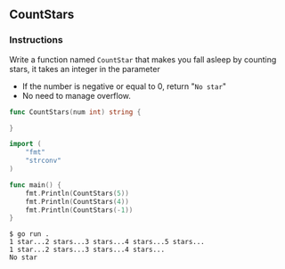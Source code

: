 ## CountStars

### Instructions
Write a function named `CountStar` that makes you fall asleep by counting stars, it takes an integer in the parameter
- If the number is negative or equal to 0, return "`No star`"
- No need to manage overflow.

```go
func CountStars(num int) string {

}
```
```go
import (
	"fmt"
	"strconv"   
)

func main() {
	fmt.Println(CountStars(5))
	fmt.Println(CountStars(4))
	fmt.Println(CountStars(-1))
}
```

```console
$ go run . 
1 star...2 stars...3 stars...4 stars...5 stars...
1 star...2 stars...3 stars...4 stars...
No star
```

